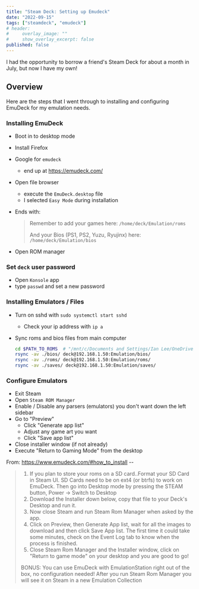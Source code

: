 ```yaml
---
title: "Steam Deck: Setting up Emudeck"
date: "2022-09-15"
tags: ["steamdeck", "emudeck"]
# header:
#     overlay_image: ""
#     show_overlay_excerpt: false
published: false
---
```


I had the opportunity to borrow a friend's Steam Deck for about a month in July, but
now I have my own!

## Overview

Here are the steps that I went through to installing and configuring EmuDeck for my
emulation needs.

### Installing EmuDeck

- Boot in to desktop mode
- Install Firefox
- Google for `emudeck`
    - end up at <https://emudeck.com/>
- Open file browser
    - execute the `EmuDeck.desktop` file
    - I selected `Easy Mode` during installation
- Ends with:

    > Remember to add your games here:
    > `/home/deck/Emulation/roms`
    >
    > And your Bios (PS1, PS2, Yuzu, Ryujinx) here:
    > `/home/deck/Emulation/bios`
- Open ROM manager


### Set `deck` user password

- Open `Konsole` app
- type `passwd` and set a new password

### Installing Emulators / Files

- Turn on sshd with `sudo systemctl start sshd`
    - Check your ip address with `ip a`
- Sync roms and bios files from main computer

    ```bash
    cd $PATH_TO_ROMS  # "/mnt/c/Documents and Settings/Ian Lee/OneDrive/Documents/Emulation/"
    rsync -av ./bios/ deck@192.168.1.50:Emulation/bios/
    rsync -av ./roms/ deck@192.168.1.50:Emulation/roms/
    rsync -av ./saves/ deck@192.168.1.50:Emulation/saves/
    ```

### Configure Emulators

- Exit Steam
- Open `Steam ROM Manager`
- Enable / Disable any parsers (emulators) you don't want down the left sidebar
- Go to "Preview"
    - Click "Generate app list"
    - Adjust any game art you want
    - Click "Save app list"
- Close installer window (if not already)
- Execute "Return to Gaming Mode" from the desktop

From: <https://www.emudeck.com/#how_to_install> --

> 1. If you plan to store your roms on a SD card..Format your SD Card in Steam UI. SD Cards need to be on ext4 (or btrfs) to work on EmuDeck. Then go into Desktop mode by pressing the STEAM button, Power -> Switch to Desktop
> 2. Download the Installer down below, copy that file to your Deck's Desktop and run it.
> 3. Now close Steam and run Steam Rom Manager when asked by the app.
> 4. Click on Preview, then Generate App list, wait for all the images to download and then click Save App list. The first time it could take some minutes, check on the Event Log tab to know when the process is finished.
> 5. Close Steam Rom Manager and the Installer window, click on "Return to game mode" on your desktop and you are good to go!
>
> BONUS: You can use EmuDeck with EmulationStation right out of the box, no configuration needed! After you run Steam Rom Manager you will see it on Steam in a new Emulation Collection
